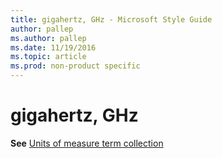 ```yaml
---
title: gigahertz, GHz - Microsoft Style Guide
author: pallep
ms.author: pallep
ms.date: 11/19/2016
ms.topic: article
ms.prod: non-product specific
---
```


# gigahertz, GHz

**See** [Units of measure term collection](/style-guide/a-z-word-list-term-collections/term-collections/units-of-measure-terms)
